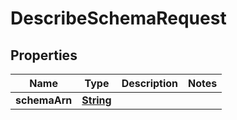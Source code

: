 

# DescribeSchemaRequest


## Properties

| Name | Type | Description | Notes |
|------------ | ------------- | ------------- | -------------|
|**schemaArn** | [**String**](String.md) |  |  |



